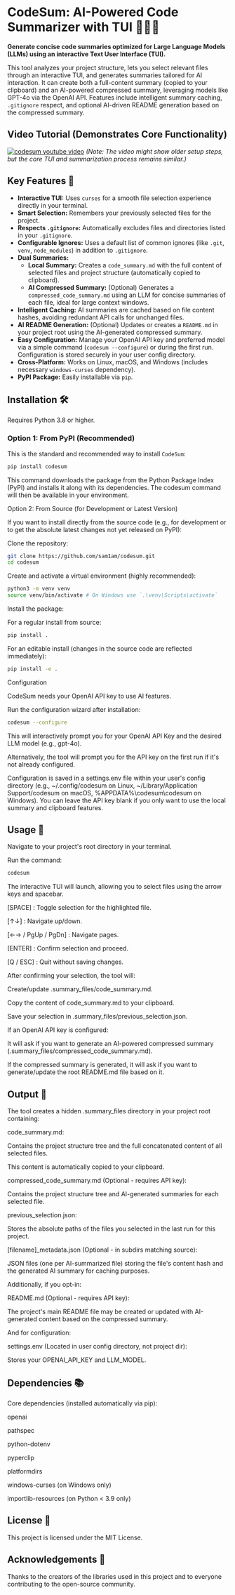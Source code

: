 # CodeSum: AI-Powered Code Summarizer with TUI 🐍📄✨

**Generate concise code summaries optimized for Large Language Models (LLMs) using an interactive Text User Interface (TUI).**

This tool analyzes your project structure, lets you select relevant files through an interactive TUI, and generates summaries tailored for AI interaction. It can create both a full-content summary (copied to your clipboard) and an AI-powered compressed summary, leveraging models like GPT-4o via the OpenAI API. Features include intelligent summary caching, `.gitignore` respect, and optional AI-driven README generation based on the compressed summary.

## Video Tutorial (Demonstrates Core Functionality)

[![codesum youtube video](https://img.youtube.com/vi/IY-KIMyUaB8/0.jpg)](https://www.youtube.com/watch?v=IY-KIMyUaB8)
*(Note: The video might show older setup steps, but the core TUI and summarization process remains similar.)*

## Key Features 🔑

*   **Interactive TUI:** Uses `curses` for a smooth file selection experience directly in your terminal.
*   **Smart Selection:** Remembers your previously selected files for the project.
*   **Respects `.gitignore`:** Automatically excludes files and directories listed in your `.gitignore`.
*   **Configurable Ignores:** Uses a default list of common ignores (like `.git`, `venv`, `node_modules`) in addition to `.gitignore`.
*   **Dual Summaries:**
    *   **Local Summary:** Creates a `code_summary.md` with the full content of selected files and project structure (automatically copied to clipboard).
    *   **AI Compressed Summary:** (Optional) Generates a `compressed_code_summary.md` using an LLM for concise summaries of each file, ideal for large context windows.
*   **Intelligent Caching:** AI summaries are cached based on file content hashes, avoiding redundant API calls for unchanged files.
*   **AI README Generation:** (Optional) Updates or creates a `README.md` in your project root using the AI-generated compressed summary.
*   **Easy Configuration:** Manage your OpenAI API key and preferred model via a simple command (`codesum --configure`) or during the first run. Configuration is stored securely in your user config directory.
*   **Cross-Platform:** Works on Linux, macOS, and Windows (includes necessary `windows-curses` dependency).
*   **PyPI Package:** Easily installable via `pip`.

## Installation 🛠️

Requires Python 3.8 or higher.

### Option 1: From PyPI (Recommended)

This is the standard and recommended way to install `CodeSum`:

```sh
pip install codesum
```


This command downloads the package from the Python Package Index (PyPI) and installs it along with its dependencies. The codesum command will then be available in your environment.

Option 2: From Source (for Development or Latest Version)

If you want to install directly from the source code (e.g., for development or to get the absolute latest changes not yet released on PyPI):

Clone the repository:

```sh
git clone https://github.com/sam1am/codesum.git
cd codesum
```

Create and activate a virtual environment (highly recommended):

```sh
python3 -m venv venv
source venv/bin/activate # On Windows use `.\venv\Scripts\activate`
```

Install the package:

For a regular install from source:

```sh
pip install .
```

For an editable install (changes in the source code are reflected immediately):

```sh
pip install -e .
```

Configuration

CodeSum needs your OpenAI API key to use AI features.

Run the configuration wizard after installation:

```sh
codesum --configure
```

This will interactively prompt you for your OpenAI API Key and the desired LLM model (e.g., gpt-4o).

Alternatively, the tool will prompt you for the API key on the first run if it's not already configured.

Configuration is saved in a settings.env file within your user's config directory (e.g., ~/.config/codesum on Linux, ~/Library/Application Support/codesum on macOS, %APPDATA%\codesum\codesum on Windows). You can leave the API key blank if you only want to use the local summary and clipboard features.

## Usage 🚀

Navigate to your project's root directory in your terminal.

Run the command:

```sh
codesum
```

The interactive TUI will launch, allowing you to select files using the arrow keys and spacebar.

[SPACE] : Toggle selection for the highlighted file.

[↑↓] : Navigate up/down.

[←→ / PgUp / PgDn] : Navigate pages.

[ENTER] : Confirm selection and proceed.

[Q / ESC] : Quit without saving changes.

After confirming your selection, the tool will:

Create/update .summary_files/code_summary.md.

Copy the content of code_summary.md to your clipboard.

Save your selection in .summary_files/previous_selection.json.

If an OpenAI API key is configured:

It will ask if you want to generate an AI-powered compressed summary (.summary_files/compressed_code_summary.md).

If the compressed summary is generated, it will ask if you want to generate/update the root README.md file based on it.

## Output 📂

The tool creates a hidden .summary_files directory in your project root containing:

code_summary.md:

Contains the project structure tree and the full concatenated content of all selected files.

This content is automatically copied to your clipboard.

compressed_code_summary.md (Optional - requires API key):

Contains the project structure tree and AI-generated summaries for each selected file.

previous_selection.json:

Stores the absolute paths of the files you selected in the last run for this project.

[filename]_metadata.json (Optional - in subdirs matching source):

JSON files (one per AI-summarized file) storing the file's content hash and the generated AI summary for caching purposes.

Additionally, if you opt-in:

README.md (Optional - requires API key):

The project's main README file may be created or updated with AI-generated content based on the compressed summary.

And for configuration:

settings.env (Located in user config directory, not project dir):

Stores your OPENAI_API_KEY and LLM_MODEL.

## Dependencies 📚

Core dependencies (installed automatically via pip):

openai

pathspec

python-dotenv

pyperclip

platformdirs

windows-curses (on Windows only)

importlib-resources (on Python < 3.9 only)

## License 📜

This project is licensed under the MIT License.

## Acknowledgements 🙌

Thanks to the creators of the libraries used in this project and to everyone contributing to the open-source community.